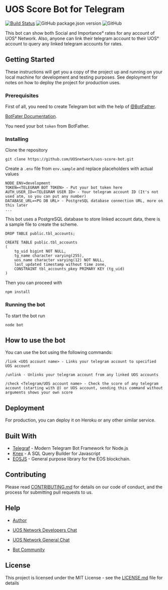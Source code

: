# UOS Score Bot for Telegram

[![Build Status](https://travis-ci.org/UOSnetwork/uos.score.bot.svg?branch=master)](https://travis-ci.org/UOSnetwork/uos.score.bot)
![GitHub package.json version](https://img.shields.io/github/package-json/v/UOSnetwork/uos.score.bot)
![GitHub](https://img.shields.io/github/license/UOSnetwork/uos.score.bot)

This bot can show both Social and Importance° rates for any account of UOS° Network. Also, anyone can link their telegram account to their UOS° account to query any linked telegram accounts for rates.   

## Getting Started

These instructions will get you a copy of the project up and running on your local machine for development and testing purposes. See deployment for notes on how to deploy the project for production uses.

### Prerequisites

First of all, you need to create Telegram bot with the help of [@BotFather](https://t.me/BotFather). 

[BotFater Documentation](https://core.telegram.org/bots#6-botfather). 

You need your bot `token` from BotFather.

### Installing

Clone the repository 

```
git clone https://github.com/UOSnetwork/uos-score-bot.git
```

Create a `.env` file from `env.sample` and replace placeholders with actual values

```
NODE_ENV=development
TOKEN=<TELEGRAM BOT TOKEN> - Put your bot token here
AUTH_USER_ID=<TELEGRAM USER ID> - Your telegram account ID (It's not used atm, so you can put any number)
DATABASE_URL=<PG DB URL> - PostgreSQL database connection URL, more on this later
...
```

This bot uses a PostgreSQL database to store linked account data, there is a sample file to create the scheme.
```
DROP TABLE public.tbl_accounts;

CREATE TABLE public.tbl_accounts
(
    tg_uid bigint NOT NULL,
    tg_name character varying(255),
    uos_name character varying(12) NOT NULL,
    last_updated timestamp without time zone,
    CONSTRAINT tbl_accounts_pkey PRIMARY KEY (tg_uid)
)
```

Then you can proceed with
```
npm install
```

### Running the bot

To start the bot run
```
node bot
```

## How to use the bot
You can use the bot using the following commands:
```
/link <UOS account name> - Links your telegram account to specified UOS account
```
```
/unlink - Unlinks your telegram account from any linked UOS accounts
```
```
/check <Telegram/UOS account name> - Check the score of any telegram account (starting with @) or UOS account, sending this command without arguments shows your own score
```

## Deployment

For production, you can deploy it on Heroku or any other similar service.

## Built With

* [Telegraf](https://telegraf.js.org/) - Modern Telegram Bot Framework for Node.js
* [Knex](http://knexjs.org/) - A SQL Query Builder for Javascript
* [EOSJS](https://github.com/EOSIO/eosjs/) - General purpose library for the EOS blockchain.

## Contributing

Please read [CONTRIBUTING.md](../../../uos.docs/blob/master/CONTRIBUTING.md) for details on our code of conduct, and the process for submitting pull requests to us.

## Help

- [Author](https://t.me/myx0m0p)

- [UOS Network Developers Chat](https://t.me/uos_developers)

- [UOS Network General Chat](https://t.me/uos_network_en)

- [Bot Community](https://u.community/communities/245)

## License

This project is licensed under the MIT License - see the [LICENSE.md](LICENSE.md) file for details
